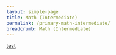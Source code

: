 ```yaml
---
layout: simple-page
title: Math (Intermediate)
permalink: /primary-math-intermediate/
breadcrumb: Math (Intermediate)
---
```

[test](/placeholder-math-intermediate/)
